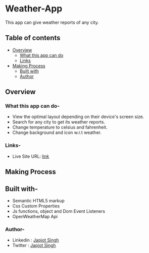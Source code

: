 # Weather-App
This app can give weather reports of any city.

## Table of contents
* [Overview](https://github.com/Japjotsingh02/Weather-App#overview)
  * [What this app can do ](https://github.com/Japjotsingh02/Weather-App#what-it-can-do-)
  * [Links](https://github.com/Japjotsingh02/Weather-App#links-)
* [Making Process](https://github.com/Japjotsingh02/Weather-App#making-process)
  * [Built with](https://github.com/Japjotsingh02/Weather-App#built-with-)
  * [Author](https://github.com/Japjotsingh02/Weather-App#author-)

## Overview

### What this app can do-

* View the optimal layout depending on their device's screen size.
* Search for any city to get its weather reports.
* Change temperature to celsius and fahrenheit.
* Change background and icon w.r.t weather.

### Links-

* Live Site URL: [link](https://weatherwebapp1.netlify.app/)

## Making Process

## Built with-

* Semantic HTML5 markup
* Css Custom Properties
* Js functions, object and Dom Event Listeners
* OpenWeatherMap Api

### Author-

* Linkedin : [Japjot Singh](https://www.linkedin.com/in/japjot-singh-9a7b541a8)
* Twitter  : [Japjot Singh](https://twitter.com/Japjots62944019)
